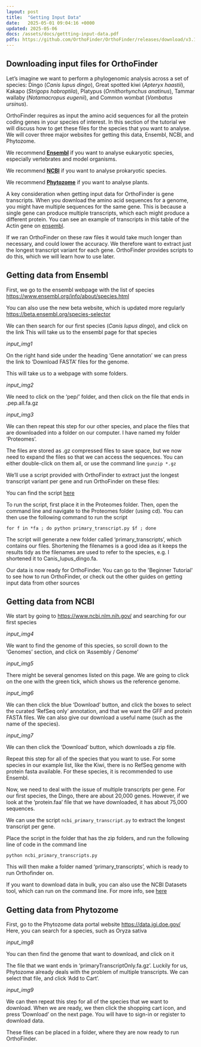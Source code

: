 ```yaml
---
layout: post
title:  "Getting Input Data"
date:   2025-05-01 09:04:16 +0000
updated: 2025-05-06
docs: /assets/docs/gettting-input-data.pdf
pdfs: https://github.com/OrthoFinder/OrthoFinder/releases/download/v3.1.0/gettting-input-data.pdf
---
```




## Downloading input files for OrthoFinder

Let’s imagine we want to perform a phylogenomic analysis across a set of species:
Dingo (*Canis lupus dingo*), Great spotted kiwi (*Apteryx haastii*), Kakapo (*Strigops
habroptila*), Platypus (*Ornithorhynchus anatinus*), Tammar wallaby (*Notamacropus
eugenii*), and Common wombat (*Vombatus ursinus*).

OrthoFinder requires as input the amino acid sequences for all the protein coding genes
in your species of interest. In this section of the tutorial we will discuss how to get these
files for the species that you want to analyse. We will cover three major websites for
getting this data, Ensembl, NCBI, and Phytozome.

We recommend [**Ensembl**](#getting-data-from-ensembl) if you want to analyse eukaryotic species, especially
vertebrates and model organisms.

We recommend [**NCBI**](#getting-data-from-ncbi) if you want to analyse prokaryotic species.

We recommend [**Phytozome**](#getting-data-from-phytozome) if you want to analyse plants.

A key consideration when getting input data for OrthoFinder is gene transcripts. When you download the amino acid sequences for a genome, you might have multiple
sequences for the same gene. This is because a single gene can produce multiple
transcripts, which each might produce a different protein. You can see an example of
transcripts in this table of the Actin gene on [ensembl](http://www.ensembl.org/Homo_sapiens/Gene/Splice?db=core;g=ENSG00000075624;r=7:5527151-5563784).

If we ran OrthoFinder on these raw files it would take much longer than necessary, and
could lower the accuracy. We therefore want to extract just the longest transcript variant for
each gene. OrthoFinder provides scripts to do this, which we will learn how to use later.

## Getting data from Ensembl

First, we go to the ensembl webpage with the list of species
https://www.ensembl.org/info/about/species.html

You can also use the new beta website, which is updated more regularly
https://beta.ensembl.org/species-selector

We can then search for our first species (*Canis lupus dingo*), and click on the
link This will take us to the ensembl page for that species

*input_img1*

On the right hand side under the heading ‘Gene annotation’ we can press the link to
‘Download FASTA’ files for the genome.

This will take us to a webpage with some folders.

*input_img2*

We need to click on the ‘pep/’ folder, and then click on the file that ends in .pep.all.fa.gz

*input_img3*

We can then repeat this step for our other species, and place the files that are
downloaded into a folder on our computer. I have named my folder ‘Proteomes’.

The files are stored as .gz compressed files to save space, but we now need to expand
the files so that we can access the sequences. You can either double-click on them all,
or use the command line
```gunzip *.gz```

We’ll use a script provided with OrthoFinder to extract just the longest transcript variant
per gene and run OrthoFinder on these files:

You can find the script [here](https://github.com/OrthoFinder/OrthoFinder/blob/master/tools/primary_transcript.py)

To run the script, first place it in the Proteomes folder. Then, open the command line
and navigate to the Proteomes folder (using cd). You can then use the following
command to run the script

```for f in *fa ; do python primary_transcript.py $f ; done```

The script will generate a new folder called ‘primary_transcripts’, which contains our files.
Shortening the filenames is a good idea as it keeps the results tidy as the filenames are
used to refer to the species, e.g. I shortened it to Canis_lupus_dingo.fa.

Our data is now ready for OrthoFinder. You can go to the 'Beginner Tutorial' to see how to run OrthoFinder,
or check out the other guides on getting input data from other sources

## Getting data from NCBI

We start by going to https://www.ncbi.nlm.nih.gov/ and searching for our first species

*input_img4*

We want to find the genome of this species, so scroll down to the ‘Genomes’ section,
and click on ‘Assembly / Genome’

*input_img5*

There might be several genomes listed on this page. We are going to click on the one
with the green tick, which shows us the reference genome.

*input_img6*

We can then click the blue ‘Download’ button, and click the boxes to select the curated
‘RefSeq only’ annotation, and that we want the GFF and protein FASTA files. We can
also give our download a useful name (such as the name of the species).

*input_img7*

We can then click the ‘Download’ button, which downloads a zip file.

Repeat this step for all of the species that you want to use. For some species in our
example list, like the Kiwi, there is no RefSeq genome with protein fasta available. For
these species, it is recommended to use Ensembl.

Now, we need to deal with the issue of multiple transcripts per gene. For our first
species, the Dingo, there are about 20,000 genes. However, if we look at the
‘protein.faa’ file that we have downloaded, it has about 75,000 sequences.

We can use the script ```ncbi_primary_transcript.py``` to extract the longest
transcript per gene.

Place the script in the folder that has the zip folders, and run the following line of code in the
command line

```python ncbi_primary_transcripts.py```

This will then make a folder named ‘primary_transcripts’, which is ready to run
Orthofinder on.

If you want to download data in bulk, you can also use the NCBI Datasets tool, which
can run on the command line. For more info, see [here](https://www.ncbi.nlm.nih.gov/datasets/)

## Getting data from Phytozome

First, go to the Phytozome data portal website https://data.jgi.doe.gov/ Here, you can search for a species, such
as Oryza sativa

*input_img8*

You can then find the genome that want to download, and click on it

The file that we want ends in ‘primaryTranscriptOnly.fa.gz’. Luckily for us, Phytozome
already deals with the problem of multiple transcripts. We can select that file, and click
‘Add to Cart’.

*input_img9*

We can then repeat this step for all of the species that we want to download. When we
are ready, we then click the shopping cart icon, and press ‘Download’ on the next page.
You will have to sign-in or register to download data.

These files can be placed in a folder, where they are now ready to run OrthoFinder.







